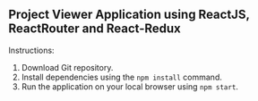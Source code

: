 
## Project Viewer Application using ReactJS, ReactRouter and React-Redux
Instructions:
1.  Download Git repository.
2.  Install dependencies using the `npm install` command.
3.  Run the application on your local browser using `npm start`.
